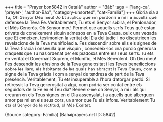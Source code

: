 +++
title = "Prayer bpn5842 in Català"
author = "Báb"
tags = ['lang-ca', 'prayer-', "author-Báb", "category-unsorted", "cat-Familia"]
+++
Glòria sia a Tu, Oh Senyor Déu meu! Jo Et suplico que em perdonis a mi i a aquells què defensen la Teva Fe. Veritablement, Tu ets el Senyor sobirà, el Perdonador, el Més Generós. Oh Senyor meu! Permet que aquells serfs Teus què estan privats de coneixement siguin admesos en la Teva Causa, puix una vegada que Et coneixen, testimonien la veritat del Dia del judici i no discuteixen les revelacions de la Teva munificència. Fes descendir sobre ells els signes de la Teva Gràcia i onsevulla que visquin , concedeix-los una porció generosa d’aquells que Tu has ordenat per els piadosos entre els Teus serfs. Tu ets en veritat el Governant Suprem, el Munífic, el Més Benvolent.
Oh Déu meu! Fes descendir les efusions de la Teva generositat i les Teves benediccions sobre les llars, els habitants de les quals han abraçat la Teva Causa, com a signe de la Teva gràcia i com a senyal de tendresa de part de la Teva presència. Veritablement, Tu ets insuperable a l’hora d’atorgar perdó. Si retiressis la Teva generositat a algú, com podria ser contat entre els seguidors de la Fe en el Teu dia?
Beneeix-me oh Senyor, a mi i als qui creuran en els Teus signes en el Dia assenyalat, i a aquells què alberguen amor per mi en els seus cors, un amor que Tu els infons. Veritablement Tu ets el Senyor de la rectitud, el Més Exaltat.

(Source category: Familia)
(Bahaiprayers.net ID: 5842)
